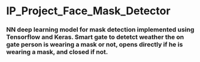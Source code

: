 # IP_Project_Face_Mask_Detector
### NN deep learning model for mask detection implemented using Tensorflow and Keras. Smart gate to detetct weather the on gate person is wearing a mask or not, opens directly if he is wearing a mask, and closed if not. 
